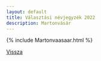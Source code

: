 ```yaml
---
layout: default
title: Választási névjegyzék 2022
description: Martonvásár
---
```


{% include Martonvaasaar.html %}

[Vissza](./)